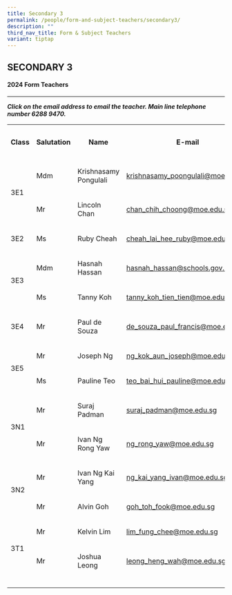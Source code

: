```yaml
---
title: Secondary 3
permalink: /people/form-and-subject-teachers/secondary3/
description: ""
third_nav_title: Form & Subject Teachers
variant: tiptap
---
```

<h2>SECONDARY 3</h2><h4>2024 Form Teachers</h4><hr><p><strong><em>Click on the email address to email the teacher. Main line telephone number 6288 9470.</em></strong></p><table><tbody><tr><th rowspan="1" colspan="1"><p><strong>Class</strong></p></th><th rowspan="1" colspan="1"><p><strong>Salutation</strong></p></th><th rowspan="1" colspan="1"><p><strong>Name</strong></p></th><th rowspan="1" colspan="1"><p>E-mail</p></th><th rowspan="1" colspan="1"><p><strong>Telephone extension</strong></p></th></tr><tr><td rowspan="2" colspan="1"><p></p><p>3E1</p></td><td rowspan="1" colspan="1"><p>Mdm</p></td><td rowspan="1" colspan="1"><p>Krishnasamy Pongulali</p></td><td rowspan="1" colspan="1"><p><a href="mailto:krishnasamy_poongulali@moe.edu.sg" rel="noopener noreferrer nofollow" target="_blank">krishnasamy_poongulali@moe.edu.sg</a></p></td><td rowspan="1" colspan="1"><p>151</p></td></tr><tr><td rowspan="1" colspan="1"><p>Mr</p></td><td rowspan="1" colspan="1"><p>Lincoln Chan</p></td><td rowspan="1" colspan="1"><p><a href="mailto:chan_chih_choong@moe.edu.sg" rel="noopener noreferrer nofollow" target="_blank">chan_chih_choong@moe.edu.sg</a></p></td><td rowspan="1" colspan="1"><p>148</p></td></tr><tr><td rowspan="1" colspan="1"><p>3E2<br></p></td><td rowspan="1" colspan="1"><p>Ms</p></td><td rowspan="1" colspan="1"><p>Ruby Cheah</p></td><td rowspan="1" colspan="1"><p><a href="mailto:cheah_lai_hee_ruby@moe.edu.sg" rel="noopener noreferrer nofollow" target="_blank">cheah_lai_hee_ruby@moe.edu.sg</a></p></td><td rowspan="1" colspan="1"><p>126</p></td></tr><tr><td rowspan="2" colspan="1"><p></p><p>3E3</p></td><td rowspan="1" colspan="1"><p>Mdm</p></td><td rowspan="1" colspan="1"><p>Hasnah Hassan</p></td><td rowspan="1" colspan="1"><p><a href="mailto:hasnah_hassan@schools.gov.sg" rel="noopener noreferrer nofollow" target="_blank">hasnah_hassan@schools.gov.sg</a></p></td><td rowspan="1" colspan="1"><p>206</p></td></tr><tr><td rowspan="1" colspan="1"><p>Ms</p></td><td rowspan="1" colspan="1"><p>Tanny Koh</p></td><td rowspan="1" colspan="1"><p><a href="mailto:tanny_koh_tien_tien@moe.edu.sg" rel="noopener noreferrer nofollow" target="_blank">tanny_koh_tien_tien@moe.edu.sg</a></p></td><td rowspan="1" colspan="1"><p>156</p></td></tr><tr><td rowspan="1" colspan="1"><p>3E4</p></td><td rowspan="1" colspan="1"><p>Mr</p></td><td rowspan="1" colspan="1"><p>Paul de Souza</p></td><td rowspan="1" colspan="1"><p><a href="mailto:de_souza_paul_francis@moe.edu.sg" rel="noopener noreferrer nofollow" target="_blank">de_souza_paul_francis@moe.edu.sg</a></p></td><td rowspan="1" colspan="1"><p>147</p></td></tr><tr><td rowspan="2" colspan="1"><p></p><p>3E5</p></td><td rowspan="1" colspan="1"><p>Mr</p></td><td rowspan="1" colspan="1"><p>Joseph Ng</p></td><td rowspan="1" colspan="1"><p><a href="mailto:ng_kok_aun_joseph@moe.edu.sg" rel="noopener noreferrer nofollow" target="_blank">ng_kok_aun_joseph@moe.edu.sg</a></p></td><td rowspan="1" colspan="1"><p>166</p></td></tr><tr><td rowspan="1" colspan="1"><p>Ms</p></td><td rowspan="1" colspan="1"><p>Pauline Teo</p></td><td rowspan="1" colspan="1"><p><a href="mailto:teo_bai_hui_pauline@moe.edu.sg" rel="noopener noreferrer nofollow" target="_blank">teo_bai_hui_pauline@moe.edu.sg</a></p></td><td rowspan="1" colspan="1"><p>134</p></td></tr><tr><td rowspan="2" colspan="1"><p></p><p>3N1</p></td><td rowspan="1" colspan="1"><p>Mr</p></td><td rowspan="1" colspan="1"><p>Suraj Padman</p></td><td rowspan="1" colspan="1"><p><a href="mailto:suraj_padman@moe.edu.sg" rel="noopener noreferrer nofollow" target="_blank">suraj_padman@moe.edu.sg</a></p></td><td rowspan="1" colspan="1"><p>137</p></td></tr><tr><td rowspan="1" colspan="1"><p>Mr</p></td><td rowspan="1" colspan="1"><p>Ivan Ng Rong Yaw</p></td><td rowspan="1" colspan="1"><p><a href="mailto:ng_rong_yaw@moe.edu.sg" rel="noopener noreferrer nofollow" target="_blank">ng_rong_yaw@moe.edu.sg</a></p></td><td rowspan="1" colspan="1"><p>173</p></td></tr><tr><td rowspan="2" colspan="1"><p></p><p>3N2</p></td><td rowspan="1" colspan="1"><p>Mr</p></td><td rowspan="1" colspan="1"><p>Ivan Ng Kai Yang</p></td><td rowspan="1" colspan="1"><p><a href="mailto:ng_kai_yang_ivan@moe.edu.sg" rel="noopener noreferrer nofollow" target="_blank">ng_kai_yang_ivan@moe.edu.sg</a></p></td><td rowspan="1" colspan="1"><p>150</p></td></tr><tr><td rowspan="1" colspan="1"><p>Mr</p></td><td rowspan="1" colspan="1"><p>Alvin Goh</p></td><td rowspan="1" colspan="1"><p><a href="mailto:goh_toh_fook@moe.edu.sg" rel="noopener noreferrer nofollow" target="_blank">goh_toh_fook@moe.edu.sg</a></p></td><td rowspan="1" colspan="1"><p>173</p></td></tr><tr><td rowspan="2" colspan="1"><p></p><p>3T1</p></td><td rowspan="1" colspan="1"><p>Mr</p></td><td rowspan="1" colspan="1"><p>Kelvin Lim</p></td><td rowspan="1" colspan="1"><p><a href="mailto:lim_fung_chee@moe.edu.sg" rel="noopener noreferrer nofollow" target="_blank">lim_fung_chee@moe.edu.sg</a></p></td><td rowspan="1" colspan="1"><p>207</p></td></tr><tr><td rowspan="1" colspan="1"><p>Mr</p></td><td rowspan="1" colspan="1"><p>Joshua Leong</p></td><td rowspan="1" colspan="1"><p><a href="mailto:leong_heng_wah@moe.edu.sg" rel="noopener noreferrer nofollow" target="_blank">leong_heng_wah@moe.edu.sg</a></p></td><td rowspan="1" colspan="1"><p>173</p></td></tr><tr><td rowspan="1" colspan="1"><p></p></td><td rowspan="1" colspan="1"><p></p></td><td rowspan="1" colspan="1"><p></p></td><td rowspan="1" colspan="1"><p></p></td><td rowspan="1" colspan="1"><p></p></td></tr></tbody></table><h4></h4><p></p><p></p>